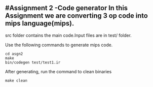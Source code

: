 #Assignment 2 -Code generator
In this Assignment we are converting 3 op code into mips language(mips).
---------

src folder contains the main code.Input files are in test/ folder. 

Use the following commands to generate mips code.
```
cd asgn2
make
bin/codegen test/test1.ir
```

After generating, run the command to clean binaries
```
make clean
```
